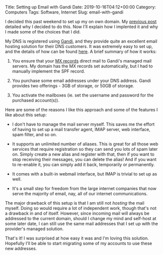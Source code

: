 Title: Setting up Email with Gandi
Date: 2019-10-16T04:12+00:00
Category: Computers
Tags: Software, Internet
Slug: email-with-gandi

I decided this past weekend to set up my on own domain. My [previous post][1]
detailed why I decided to do this. Now I'll explain how I implented it and why
I made some of the choices that I did.

My DNS is registered using [Gandi][2], and they provide quite an excellent
email hosting solution for their DNS customers. It was extremely easy to set
up, and the details of how can be found [here][3]. A brief summary of how it
works:

1.  You ensure that your [MX records][4] direct mail to Gandi's managed mail
    servers. My domain has the MX records set automatically, but I had to
    manually implement the SPF record.

2.  You purchase some email addresses under your DNS address. Gandi provides
    two offerings - 3GB of storage, or 50GB of storage.

3.  You activate the mailboxes (ie. set the username and password for the
    purchased account(s)).

Here are some of the reasons I like this approach and some of the features I
like about this setup:

*   I don't have to manage the mail server myself. This saves me the effort of
    having to set up a mail transfer agent, IMAP server, web interface, spam
    filter, and so on.

*   It supports an unlimited number of aliases. This is great for all those
    web services that require registration so they can send you lots of spam
    later on. Simply create a new alias and register with that, then if you
    want to stop receiving their messages, you can delete the alias! And if
    you want to re-enable it, you can simply add it back, temporarily or
    permanently.

*   It comes with a built-in webmail interface, but IMAP is trivial to set up
    as well.

*   It's a small step for freedom from the large internet companies that now
    serve the majority of email, nay, all of our internet communications.

The major drawback of this setup is that I am still not *hosting* the mail
myself. Doing so would require a lot of independent work, though that's not a
drawback in and of itself. However, since incoming mail will always be
addressed to the current domain, should I change my mind and self-host at some
later date, I can still use the same mail addresses that I set up with the
provider's managed solution.

That's it! I was surprised at how easy it was and I'm loving this solution.
Hopefully I'll be able to start migrating some of my accounts to use these new
addresses.

[1]: email-on-your-own-domain.html
[2]: https://www.gandi.net/
[3]: https://docs.gandi.net/en/gandimail/index.html
[4]: https://docs.gandi.net/en/gandimail/common_operations/create_email_address.html#check-for-correct-mx-records
